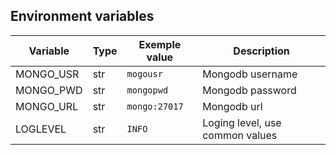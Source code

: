 ## Environment variables
| Variable  | Type | Exemple value | Description                     |
|-----------|------|---------------|---------------------------------|
| MONGO_USR | str  | `mogousr`     | Mongodb username                |
| MONGO_PWD | str  | `mongopwd`    | Mongodb password                |
| MONGO_URL | str  | `mongo:27017` | Mongodb url                     |
| LOGLEVEL  | str  | `INFO`        | Loging level, use common values |
